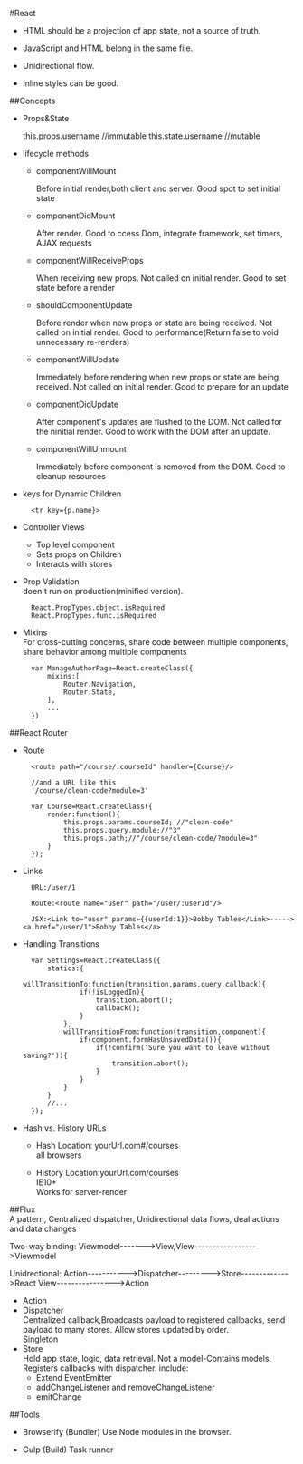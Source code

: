 #React

+ HTML should be a projection of app state, not a source of truth.

+ JavaScript and HTML belong in the same file.

+ Unidirectional flow.

+ Inline styles can be good.

##Concepts

+ Props&State

    this.props.username //immutable
    this.state.username //mutable

+ lifecycle methods
    - componentWillMount  
      
      Before initial render,both client and server. Good spot to set initial state
      
    - componentDidMount
    
      After render. Good to ccess Dom, integrate framework, set timers, AJAX requests
    
    - componentWillReceiveProps
    
      When receiving new props. Not called on initial render. Good to set state before a render
    
    - shouldComponentUpdate
    
      Before render when new props or state are being received. Not called on initial render. Good to performance(Return false to void unnecessary re-renders)
    
    - componentWillUpdate
     
      Immediately before rendering when new props or state are being received. Not called on initial render. Good to prepare for an update
    
    - componentDidUpdate
    
      After component's updates are flushed to the DOM. Not called for the ninitial render. Good to work with the DOM after an update.
    
    - componentWillUnmount
    
      Immediately before component is removed from the DOM. Good to cleanup resources

+ keys for Dynamic Children

        <tr key={p.name}>

+ Controller Views

    - Top level component
    - Sets props on Children
    - Interacts with stores

+ Prop Validation  
   doen't run on production(minified version).

        React.PropTypes.object.isRequired
        React.PropTypes.func.isRequired

+ Mixins  
  For cross-cutting concerns, share code between multiple components, share behavior among multiple components
  
        var ManageAuthorPage=React.createClass({
            mixins:[
                Router.Navigation,
                Router.State,
            ],
            ...
        })


##React Router

+ Route

        <route path="/course/:courseId" handler={Course}/>

        //and a URL like this
        '/course/clean-code?module=3'

        var Course=React.createClass({
            render:function(){
                this.props.params.courseId; //"clean-code"
                this.props.query.module;//"3"
                this.props.path;//"/course/clean-code/?module=3"
            }
        });

+ Links

        URL:/user/1

        Route:<route name="user" path="/user/:userId"/>

        JSX:<Link to="user" params={{userId:1}}>Bobby Tables</Link>-----><a href="/user/1">Bobby Tables</a>
        
+ Handling Transitions

        var Settings=React.createClass({
            statics:{
                willTransitionTo:function(transition,params,query,callback){
                    if(!isLoggedIn){
                        transition.abort();
                        callback();
                    }
                },
                willTransitionFrom:function(transition,component){
                    if(component.formHasUnsavedData()){
                        if(!confirm('Sure you want to leave without saving?')){
                            transition.abort();
                        }
                    }
                }
            }
            //...
        });

+ Hash vs. History URLs

    - Hash Location: yourUrl.com#/courses   
      all browsers

    - History Location:yourUrl.com/courses   
      IE10+   
      Works for server-render

##Flux  
A pattern, Centralized dispatcher, Unidirectional data flows, deal actions and data changes

Two-way binding: Viewmodel------->View,View----------------->Viewmodel   

Unidrectional: Action----------->Dispatcher--------->Store------------->React View---------------->Action

+ Action  
+ Dispatcher   
  Centralized callback,Broadcasts payload to registered callbacks, send payload to many stores. Allow stores updated by order.  
  Singleton  
+ Store   
  Hold app state, logic, data retrieval. Not a model-Contains models. Registers callbacks with dispatcher.
  include:
  - Extend EventEmitter
  - addChangeListener and removeChangeListener
  - emitChange


##Tools
+ Browserify  (Bundler)
   Use Node modules in the browser.
   
+ Gulp  (Build)
   Task runner
   

